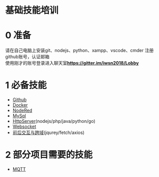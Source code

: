 # 基础技能培训
# 0 准备
请在自己电脑上安装git、nodejs、python、xampp、vscode、cmder
注册github账号，认证邮箱  
使用刚才的账号登录进入聊天室**https://gitter.im/iwsn2018/Lobby**
# 1 必备技能
- [Github](base/github.md)
- [Docker](base/docker.md)
- [NodeRed](base/nodered.md)
- [MySql](base/sql.md)
- [HttpServer](base/rest.md)(nodejs/php/java/python/go)
- [Websocket](base/websocket.md)
- [前后交互与跨域](base/ajax.md)(jqurey/fetch/axios)
# 2 部分项目需要的技能
- [MQTT](pro/mqtt.md)
